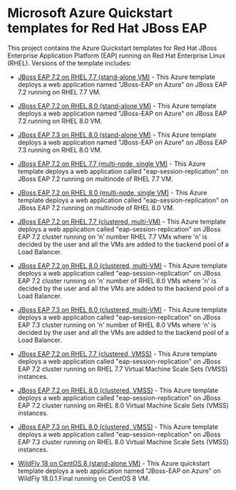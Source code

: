 
# Microsoft Azure Quickstart templates for Red Hat JBoss EAP

This project contains the Azure Quickstart templates for Red Hat JBoss Enterprise Application Platform (EAP) running on Red Hat Enterprise Linux (RHEL).  Versions of the template includes:

* [JBoss EAP 7.2 on RHEL 7.7 (stand-alone VM)](jboss-eap-standalone-rhel7/README.md) - This Azure template deploys a web application named "JBoss-EAP on Azure" on JBoss EAP 7.2 running on RHEL 7.7 VM.

* [JBoss EAP 7.2 on RHEL 8.0 (stand-alone VM)](jboss-eap-standalone-rhel8/README.md) - This Azure template deploys a web application named "JBoss-EAP on Azure" on JBoss EAP 7.2 running on RHEL 8.0 VM.

* [JBoss EAP 7.3 on RHEL 8.0 (stand-alone VM)](jboss-eap73-standalone-rhel8/README.md) - This Azure template deploys a web application named "JBoss-EAP on Azure" on JBoss EAP 7.3 running on RHEL 8.0 VM.

* [JBoss EAP 7.2 on RHEL 7.7 (multi-node, single VM)](jboss-eap-multinode-singlevm-rhel7/README.md) - This Azure template deploys a web application called "eap-session-replication" on JBoss EAP 7.2 running on multinode of RHEL 7.7 VM.

* [JBoss EAP 7.2 on RHEL 8.0 (multi-node, single VM)](jboss-eap-multinode-singlevm-rhel8/README.md) - This Azure template deploys a web application called "eap-session-replication" on JBoss EAP 7.2 running on multinode of RHEL 8.0 VM.

* [JBoss EAP 7.2 on RHEL 7.7 (clustered, multi-VM)](jboss-eap-clustered-multivm-rhel7/README.md) - This Azure template deploys a web application called "eap-session-replication" on JBoss EAP 7.2 cluster running on 'n' number RHEL 7.7 VMs where 'n' is decided by the user and all the VMs are added to the backend pool of a Load Balancer.

* [JBoss EAP 7.2 on RHEL 8.0 (clustered, multi-VM)](jboss-eap-clustered-multivm-rhel8/README.md) - This Azure template deploys a web application called "eap-session-replication" on JBoss EAP 7.2 cluster running on 'n' number of RHEL 8.0 VMs where 'n' is decided by the user and all the VMs are added to the backend pool of a Load Balancer.

* [JBoss EAP 7.3 on RHEL 8.0 (clustered, multi-VM)](jboss-eap73-clustered-multivm-rhel8/README.md) - This Azure template deploys a web application called "eap-session-replication" on JBoss EAP 7.3 cluster running on 'n' number of RHEL 8.0 VMs where 'n' is decided by the user and all the VMs are added to the backend pool of a Load Balancer.

* [JBoss EAP 7.2 on RHEL 7.7 (clustered, VMSS)](jboss-eap-clustered-vmss-rhel7/README.md) - This Azure template deploys a web application called "eap-session-replication" on JBoss EAP 7.2 cluster running on RHEL 7.7 Virtual Machine Scale Sets (VMSS) instances.

* [JBoss EAP 7.2 on RHEL 8.0 (clustered, VMSS)](jboss-eap-clustered-vmss-rhel8/README.md) - This Azure template deploys a web application called "eap-session-replication" on JBoss EAP 7.2 cluster running on RHEL 8.0 Virtual Machine Scale Sets (VMSS) instances.

* [JBoss EAP 7.3 on RHEL 8.0 (clustered, VMSS)](jboss-eap73-clustered-vmss-rhel8/README.md) - This Azure template deploys a web application called "eap-session-replication" on JBoss EAP 7.3 cluster running on RHEL 8.0 Virtual Machine Scale Sets (VMSS) instances.

* [WildFly 18 on CentOS 8 (stand-alone VM)](wildfly-standalone-centos8/README.md) - This Azure quickstart template deploys a web application named "JBoss-EAP on Azure" on WildFly 18.0.1.Final running on CentOS 8 VM.
